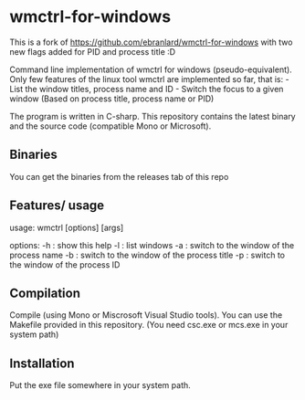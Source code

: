 # wmctrl-for-windows
This is a fork of https://github.com/ebranlard/wmctrl-for-windows with two new flags added for PID and process title :D

Command line implementation of wmctrl for windows (pseudo-equivalent).
Only few features of the linux tool wmctrl are implemented so far, that is:
    - List the window titles, process name and ID
	- Switch the focus to a given window (Based on process title, process name or PID)

The program is written in C-sharp.
This repository contains the latest binary and the source code (compatible Mono or Microsoft).

## Binaries
You can get the binaries from the releases tab of this repo

## Features/ usage
        
usage: wmctrl [options] [args]

options:
  -h          : show this help
  -l          : list windows
  -a <PNAME>  : switch to the window of the process name <PNAME>
  -b <PTITLE> : switch to the window of the process title <PTITLE>
  -p <PID>    : switch to the window of the process ID <PID>



## Compilation
Compile (using Mono or Miscrosoft Visual Studio tools).
You can use the Makefile provided in this repository. 
(You need csc.exe or mcs.exe in your system path)

## Installation
Put the exe file somewhere in your system path.
